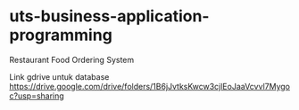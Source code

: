 # uts-business-application-programming
Restaurant Food Ordering System

Link gdrive untuk database
https://drive.google.com/drive/folders/1B6jJvtksKwcw3cjlEoJaaVcvvl7Mygoc?usp=sharing

